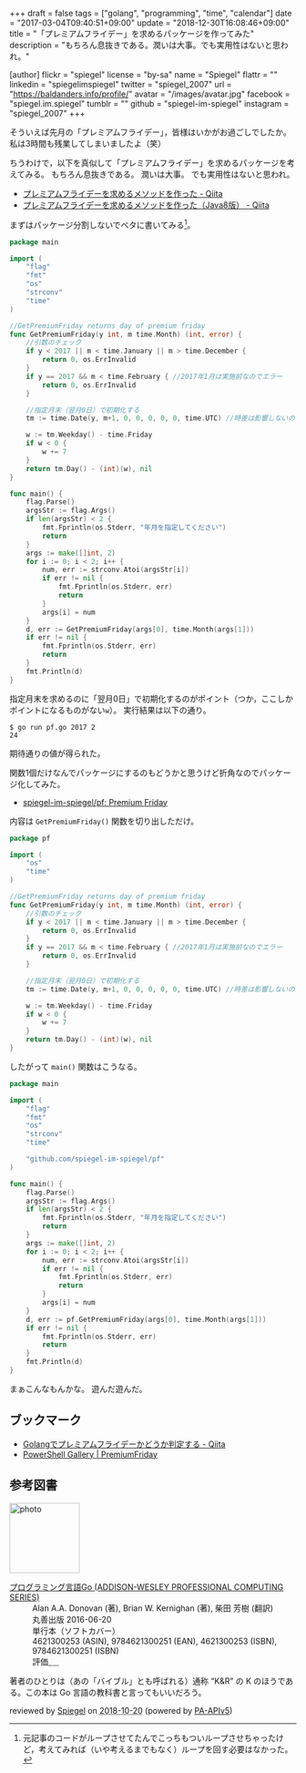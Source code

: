+++
draft = false
tags = ["golang", "programming", "time", "calendar"]
date = "2017-03-04T09:40:51+09:00"
update =  "2018-12-30T16:08:46+09:00"
title = "「プレミアムフライデー」を求めるパッケージを作ってみた"
description = "もちろん息抜きである。潤いは大事。でも実用性はないと思われ。"

[author]
  flickr = "spiegel"
  license = "by-sa"
  name = "Spiegel"
  flattr = ""
  linkedin = "spiegelimspiegel"
  twitter = "spiegel_2007"
  url = "https://baldanders.info/profile/"
  avatar = "/images/avatar.jpg"
  facebook = "spiegel.im.spiegel"
  tumblr = ""
  github = "spiegel-im-spiegel"
  instagram = "spiegel_2007"
+++

そういえば先月の「プレミアムフライデー」，皆様はいかがお過ごしでしたか。
私は3時間も残業してしまいましたよ（笑）

ちうわけで，以下を真似して「プレミアムフライデー」を求めるパッケージを考えてみる。
もちろん息抜きである。
潤いは大事。
でも実用性はないと思われ。

- [プレミアムフライデーを求めるメソッドを作った - Qiita](http://qiita.com/neko_the_shadow/items/4ebf94a8a6d9282e7207)
- [プレミアムフライデーを求めるメソッドを作った（Java8版） - Qiita](http://qiita.com/deaf_tadashi/items/963a62072338f09f12a5)

まずはパッケージ分割しないでベタに書いてみる[^rf1]。

[^rf1]: 元記事のコードがループさせてたんでこっちもついループさせちゃったけど，考えてみれば（いや考えるまでもなく）ループを回す必要はなかった。

```go
package main

import (
    "flag"
    "fmt"
    "os"
    "strconv"
    "time"
)

//GetPremiumFriday returns day of premium friday
func GetPremiumFriday(y int, m time.Month) (int, error) {
    //引数のチェック
    if y < 2017 || m < time.January || m > time.December {
        return 0, os.ErrInvalid
    }
    if y == 2017 && m < time.February { //2017年1月は実施前なのでエラー
        return 0, os.ErrInvalid
    }

    //指定月末（翌月0日）で初期化する
    tm := time.Date(y, m+1, 0, 0, 0, 0, 0, time.UTC) //時差は影響しないので，とりあえず UTC で

    w := tm.Weekday() - time.Friday
    if w < 0 {
        w += 7
    }
    return tm.Day() - (int)(w), nil
}

func main() {
    flag.Parse()
    argsStr := flag.Args()
    if len(argsStr) < 2 {
        fmt.Fprintln(os.Stderr, "年月を指定してください")
        return
    }
    args := make([]int, 2)
    for i := 0; i < 2; i++ {
        num, err := strconv.Atoi(argsStr[i])
        if err != nil {
            fmt.Fprintln(os.Stderr, err)
            return
        }
        args[i] = num
    }
    d, err := GetPremiumFriday(args[0], time.Month(args[1]))
    if err != nil {
        fmt.Fprintln(os.Stderr, err)
        return
    }
    fmt.Println(d)
}
```

指定月末を求めるのに「翌月0日」で初期化するのがポイント（つか，ここしかポイントになるものがない`w`）。
実行結果は以下の通り。

```text
$ go run pf.go 2017 2
24
```

期待通りの値が得られた。

関数1個だけなんでパッケージにするのもどうかと思うけど折角なのでパッケージ化してみた。

- [spiegel-im-spiegel/pf: Premium Friday](https://github.com/spiegel-im-spiegel/pf)

内容は `GetPremiumFriday()` 関数を切り出しただけ。

```go
package pf

import (
    "os"
    "time"
)

//GetPremiumFriday returns day of premium friday
func GetPremiumFriday(y int, m time.Month) (int, error) {
    //引数のチェック
    if y < 2017 || m < time.January || m > time.December {
        return 0, os.ErrInvalid
    }
    if y == 2017 && m < time.February { //2017年1月は実施前なのでエラー
        return 0, os.ErrInvalid
    }

    //指定月末（翌月0日）で初期化する
    tm := time.Date(y, m+1, 0, 0, 0, 0, 0, time.UTC) //時差は影響しないので，とりあえず UTC で

    w := tm.Weekday() - time.Friday
    if w < 0 {
        w += 7
    }
    return tm.Day() - (int)(w), nil
}
```

したがって `main()` 関数はこうなる。

```go
package main

import (
    "flag"
    "fmt"
    "os"
    "strconv"
    "time"

    "github.com/spiegel-im-spiegel/pf"
)

func main() {
    flag.Parse()
    argsStr := flag.Args()
    if len(argsStr) < 2 {
        fmt.Fprintln(os.Stderr, "年月を指定してください")
        return
    }
    args := make([]int, 2)
    for i := 0; i < 2; i++ {
        num, err := strconv.Atoi(argsStr[i])
        if err != nil {
            fmt.Fprintln(os.Stderr, err)
            return
        }
        args[i] = num
    }
    d, err := pf.GetPremiumFriday(args[0], time.Month(args[1]))
    if err != nil {
        fmt.Fprintln(os.Stderr, err)
        return
    }
    fmt.Println(d)
}
```

まぁこんなもんかな。
遊んだ遊んだ。

## ブックマーク

- [Golangでプレミアムフライデーかどうか判定する - Qiita](http://qiita.com/qube81/items/1e93c837c0a7e3d99a10)
- [PowerShell Gallery | PremiumFriday](https://www.powershellgallery.com/packages/PremiumFriday/)

## 参考図書

<div class="hreview">
  <div class="photo"><a class="item url" href="https://www.amazon.co.jp/dp/4621300253?tag=baldandersinf-22&linkCode=ogi&th=1&psc=1"><img src="https://m.media-amazon.com/images/I/41meaSLNFfL._SL160_.jpg" width="123" alt="photo"></a></div>
  <dl class="fn">
    <dt><a href="https://www.amazon.co.jp/dp/4621300253?tag=baldandersinf-22&linkCode=ogi&th=1&psc=1">プログラミング言語Go (ADDISON-WESLEY PROFESSIONAL COMPUTING SERIES)</a></dt>
    <dd>Alan A.A. Donovan (著), Brian W. Kernighan (著), 柴田 芳樹 (翻訳)</dd>
    <dd>丸善出版 2016-06-20</dd>
    <dd>単行本（ソフトカバー）</dd>
    <dd>4621300253 (ASIN), 9784621300251 (EAN), 4621300253 (ISBN), 9784621300251 (ISBN)</dd>
    <dd>評価<abbr class="rating fa-sm" title="5">&nbsp;<i class="fas fa-star"></i>&nbsp;<i class="fas fa-star"></i>&nbsp;<i class="fas fa-star"></i>&nbsp;<i class="fas fa-star"></i>&nbsp;<i class="fas fa-star"></i></abbr></dd>
  </dl>
  <p class="description">著者のひとりは（あの「バイブル」とも呼ばれる）通称 “K&amp;R” の K のほうである。この本は Go 言語の教科書と言ってもいいだろう。</p>
  <p class="powered-by">reviewed by <a href='#maker' class='reviewer'>Spiegel</a> on <abbr class="dtreviewed" title="2018-10-20">2018-10-20</abbr> (powered by <a href="https://affiliate.amazon.co.jp/assoc_credentials/home">PA-APIv5</a>)</p>
</div>

